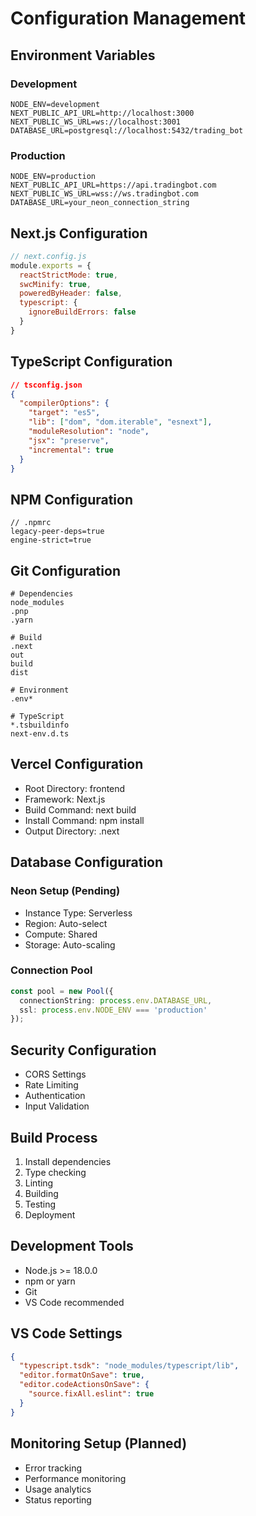 # Configuration Management

## Environment Variables
### Development
```env
NODE_ENV=development
NEXT_PUBLIC_API_URL=http://localhost:3000
NEXT_PUBLIC_WS_URL=ws://localhost:3001
DATABASE_URL=postgresql://localhost:5432/trading_bot
```

### Production
```env
NODE_ENV=production
NEXT_PUBLIC_API_URL=https://api.tradingbot.com
NEXT_PUBLIC_WS_URL=wss://ws.tradingbot.com
DATABASE_URL=your_neon_connection_string
```

## Next.js Configuration
```javascript
// next.config.js
module.exports = {
  reactStrictMode: true,
  swcMinify: true,
  poweredByHeader: false,
  typescript: {
    ignoreBuildErrors: false
  }
}
```

## TypeScript Configuration
```json
// tsconfig.json
{
  "compilerOptions": {
    "target": "es5",
    "lib": ["dom", "dom.iterable", "esnext"],
    "moduleResolution": "node",
    "jsx": "preserve",
    "incremental": true
  }
}
```

## NPM Configuration
```
// .npmrc
legacy-peer-deps=true
engine-strict=true
```

## Git Configuration
```gitignore
# Dependencies
node_modules
.pnp
.yarn

# Build
.next
out
build
dist

# Environment
.env*

# TypeScript
*.tsbuildinfo
next-env.d.ts
```

## Vercel Configuration
- Root Directory: frontend
- Framework: Next.js
- Build Command: next build
- Install Command: npm install
- Output Directory: .next

## Database Configuration
### Neon Setup (Pending)
- Instance Type: Serverless
- Region: Auto-select
- Compute: Shared
- Storage: Auto-scaling

### Connection Pool
```typescript
const pool = new Pool({
  connectionString: process.env.DATABASE_URL,
  ssl: process.env.NODE_ENV === 'production'
});
```

## Security Configuration
- CORS Settings
- Rate Limiting
- Authentication
- Input Validation

## Build Process
1. Install dependencies
2. Type checking
3. Linting
4. Building
5. Testing
6. Deployment

## Development Tools
- Node.js >= 18.0.0
- npm or yarn
- Git
- VS Code recommended

## VS Code Settings
```json
{
  "typescript.tsdk": "node_modules/typescript/lib",
  "editor.formatOnSave": true,
  "editor.codeActionsOnSave": {
    "source.fixAll.eslint": true
  }
}
```

## Monitoring Setup (Planned)
- Error tracking
- Performance monitoring
- Usage analytics
- Status reporting 